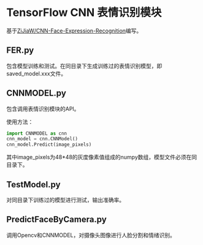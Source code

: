 # TensorFlow CNN 表情识别模块

基于[ZiJiaW/CNN-Face-Expression-Recognition](https://github.com/ZiJiaW/CNN-Face-Expression-Recognition)编写。

## FER.py

包含模型训练和测试。在同目录下生成训练过的表情识别模型，即saved_model.xxx文件。

## CNNMODEL.py
包含调用表情识别模块的API。

使用方法：

```py
import CNNMODEL as cnn
cnn_model = cnn.CNNModel()
cnn_model.Predict(image_pixels)
```

其中image_pixels为48*48的灰度像素值组成的numpy数组，模型文件必须在同目录下。

## TestModel.py
对同目录下训练过的模型进行测试，输出准确率。

## PredictFaceByCamera.py
调用Opencv和CNNMODEL，对摄像头图像进行人脸分割和情绪识别。
